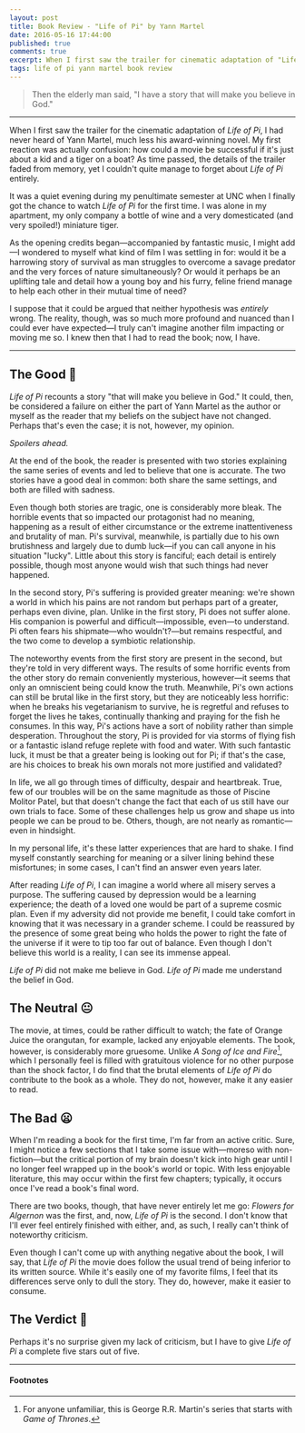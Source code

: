 ```yaml
---
layout: post
title: Book Review - "Life of Pi" by Yann Martel
date: 2016-05-16 17:44:00
published: true
comments: true
excerpt: When I first saw the trailer for cinematic adaptation of "Life of Pi", I had never heard of Yann Martel, much less his award-winning novel. In fact...
tags: life of pi yann martel book review
---
```


> Then the elderly man said, "I have a story that will make you believe in God."

---
When I first saw the trailer for the cinematic adaptation of *Life of Pi*, I had
never heard of Yann Martel, much less his award-winning novel. My first reaction
was actually confusion: how could a movie be successful if it's just about a kid
and a tiger on a boat? As time passed, the details of the trailer faded from
memory, yet I couldn't quite manage to forget about *Life of Pi* entirely.

It was a quiet evening during my penultimate semester at UNC when I finally got
the chance to watch *Life of Pi* for the first time. I was alone in my
apartment, my only company a bottle of wine and a very domesticated (and very
spoiled!) miniature tiger.

As the opening credits began—accompanied by fantastic music, I might add—I
wondered to myself what kind of film I was settling in for: would it be a
harrowing story of survival as man struggles to overcome a savage predator and
the very forces of nature simultaneously? Or would it perhaps be an uplifting
tale and detail how a young boy and his furry, feline friend manage to help each
other in their mutual time of need?

I suppose that it could be argued that neither hypothesis was *entirely* wrong.
The reality, though, was so much more profound and nuanced than I could ever
have expected—I truly can't imagine another film impacting or moving me so. I
knew then that I had to read the book; now, I have.

---

## The Good :tiger:

*Life of Pi* recounts a story "that will make you believe in God." It could,
then, be considered a failure on either the part of Yann Martel as the author or
myself as the reader that my beliefs on the subject have not changed. Perhaps
that's even the case; it is not, however, my opinion.

*Spoilers ahead.*

At the end of the book, the reader is presented with two stories explaining the
same series of events and led to believe that one is accurate. The two
stories have a good deal in common: both share the same settings, and both are
filled with sadness.

Even though both stories are tragic, one is considerably more bleak. The
horrible events that so impacted our protagonist had no meaning, happening as a
result of either circumstance or the extreme inattentiveness and brutality of
man. Pi's survival, meanwhile, is partially due to his own brutishness and
largely due to dumb luck—if you can call anyone in his situation "lucky".
Little about this story is fanciful; each detail is entirely possible, though
most anyone would wish that such things had never happened.

In the second story, Pi's suffering is provided greater meaning: we're shown a
world in which his pains are not random but perhaps part of a greater, perhaps
even divine, plan. Unlike in the first story, Pi does not suffer alone. His
companion is powerful and difficult—impossible, even—to understand. Pi often
fears his shipmate—who wouldn't?—but remains respectful, and the two come to
develop a symbiotic relationship.

The noteworthy events from the first story are present in the second, but
they're told in very different ways. The results of some horrific events from
the other story do remain conveniently mysterious, however—it seems that only
an omniscient being could know the truth. Meanwhile, Pi's own actions can still
be brutal like in the first story, but they are noticeably less horrific: when
he breaks his vegetarianism to survive, he is regretful and refuses to forget
the lives he takes, continually thanking and praying for the fish he consumes.
In this way, Pi's actions have a sort of nobility rather than simple
desperation. Throughout the story, Pi is provided for via storms of flying fish
or a fantastic island refuge replete with food and water. With such fantastic
luck, it must be that a greater being is looking out for Pi; if that's the case,
are his choices to break his own morals not more justified and validated?

In life, we all go through times of difficulty, despair and heartbreak. True,
few of our troubles will be on the same magnitude as those of Piscine Molitor
Patel, but that doesn't change the fact that each of us still have our own
trials to face. Some of these challenges help us grow and shape us into people
we can be proud to be. Others, though, are not nearly as romantic—even in
hindsight.

In my personal life, it's these latter experiences that are hard to shake. I
find myself constantly searching for meaning or a silver lining behind these
misfortunes; in some cases, I can't find an answer even years later.

After reading *Life of Pi*, I can imagine a world where all misery serves a
purpose. The suffering caused by depression would be a learning experience; the
death of a loved one would be part of a supreme cosmic plan. Even if my
adversity did not provide me benefit, I could take comfort in knowing that it
was necessary in a grander scheme. I could be reassured by the presence of some
great being who holds the power to right the fate of the universe if it were to
tip too far out of balance. Even though I don't believe this world is a reality,
I can see its immense appeal.

*Life of Pi* did not make me believe in God. *Life of Pi* made me understand
the belief in God.

## The Neutral :neutral_face:

The movie, at times, could be rather difficult to watch; the fate of Orange
Juice the orangutan, for example, lacked any enjoyable elements. The book,
however, is considerably more gruesome. Unlike *A Song of Ice and Fire*[^1],
which I personally feel is filled with gratuitous violence for no other purpose
than the shock factor, I do find that the brutal elements of *Life of Pi* do
contribute to the book as a whole. They do not, however, make it any easier to
read.

## The Bad :frowning:

When I'm reading a book for the first time, I'm far from an active critic. Sure,
I might notice a few sections that I take some issue with—moreso with
non-fiction—but the critical portion of my brain doesn't kick into high gear
until I no longer feel wrapped up in the book's world or topic. With less
enjoyable literature, this may occur within the first few chapters; typically,
it occurs once I've read a book's final word.

There are two books, though, that have never entirely let me go: *Flowers for
Algernon* was the first, and, now, *Life of Pi* is the second. I don't know that
I'll ever feel entirely finished with either, and, as such, I really can't think
of noteworthy criticism.

Even though I can't come up with anything negative about the book, I will say,
that *Life of Pi* the movie does follow the usual trend of being inferior to its
written source. While it's easily one of my favorite films, I feel that its
differences serve only to dull the story. They do, however, make it easier to
consume.

## The Verdict :tiger2:

Perhaps it's no surprise given my lack of criticism, but I have to give *Life of
Pi* a complete five stars out of five.

---

#### Footnotes

[^1]: For anyone unfamiliar, this is George R.R. Martin's series that starts with *Game of Thrones*.
